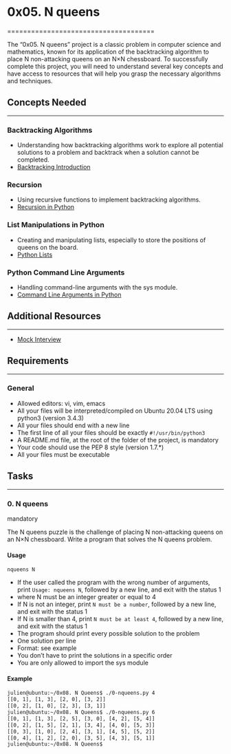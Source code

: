# 0x05. N queens
=====================================

The “0x05. N queens” project is a classic problem in computer science and mathematics, known for its application of the backtracking algorithm to place N non-attacking queens on an N×N chessboard. To successfully complete this project, you will need to understand several key concepts and have access to resources that will help you grasp the necessary algorithms and techniques.

## Concepts Needed
------------------

### Backtracking Algorithms

* Understanding how backtracking algorithms work to explore all potential solutions to a problem and backtrack when a solution cannot be completed.
* [Backtracking Introduction](https://en.wikipedia.org/wiki/Backtracking)

### Recursion

* Using recursive functions to implement backtracking algorithms.
* [Recursion in Python](https://www.python.org/dev/peps/pep-0255/)

### List Manipulations in Python

* Creating and manipulating lists, especially to store the positions of queens on the board.
* [Python Lists](https://docs.python.org/3/tutorial/datastructures.html)

### Python Command Line Arguments

* Handling command-line arguments with the sys module.
* [Command Line Arguments in Python](https://docs.python.org/3/library/sys.html)

## Additional Resources
------------------------

* [Mock Interview](https://www.pramp.com/)

## Requirements
------------

### General

* Allowed editors: vi, vim, emacs
* All your files will be interpreted/compiled on Ubuntu 20.04 LTS using python3 (version 3.4.3)
* All your files should end with a new line
* The first line of all your files should be exactly `#!/usr/bin/python3`
* A README.md file, at the root of the folder of the project, is mandatory
* Your code should use the PEP 8 style (version 1.7.*)
* All your files must be executable

## Tasks
-----

### 0. N queens
mandatory

The N queens puzzle is the challenge of placing N non-attacking queens on an N×N chessboard. Write a program that solves the N queens problem.

#### Usage

`nqueens N`

* If the user called the program with the wrong number of arguments, print `Usage: nqueens N`, followed by a new line, and exit with the status 1
* where N must be an integer greater or equal to 4
* If N is not an integer, print `N must be a number`, followed by a new line, and exit with the status 1
* If N is smaller than 4, print `N must be at least 4`, followed by a new line, and exit with the status 1
* The program should print every possible solution to the problem
* One solution per line
* Format: see example
* You don’t have to print the solutions in a specific order
* You are only allowed to import the sys module

#### Example

```bash
julien@ubuntu:~/0x08. N Queens$ ./0-nqueens.py 4
[[0, 1], [1, 3], [2, 0], [3, 2]]
[[0, 2], [1, 0], [2, 3], [3, 1]]
julien@ubuntu:~/0x08. N Queens$ ./0-nqueens.py 6
[[0, 1], [1, 3], [2, 5], [3, 0], [4, 2], [5, 4]]
[[0, 2], [1, 5], [2, 1], [3, 4], [4, 0], [5, 3]]
[[0, 3], [1, 0], [2, 4], [3, 1], [4, 5], [5, 2]]
[[0, 4], [1, 2], [2, 0], [3, 5], [4, 3], [5, 1]]
julien@ubuntu:~/0x08. N Queens$